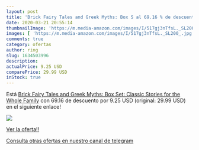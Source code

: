 ```yaml
---
layout: post
title: 'Brick Fairy Tales and Greek Myths: Box S al 69.16 % de descuento'
date: 2020-03-21 20:55:14
thumbnailImage: 'https://m.media-amazon.com/images/I/517gj3nTfsL._SL200_.jpg'
images: [ 'https://m.media-amazon.com/images/I/517gj3nTfsL._SL200_.jpg' ]
comments: true
category: ofertas
author: ring
slug: 1634503996
description:
actualPrice: 9.25 USD
comparePrice: 29.99 USD
inStock: true
---
```


Está [Brick Fairy Tales and Greek Myths: Box Set: Classic Stories for the Whole Family](https://www.amazon.com/dp/1634503996/?tag=redken08-20) con 69.16 de descuento por 9.25 USD (original: 29.99 USD) en el siguiente enlace!

[![](https://m.media-amazon.com/images/I/517gj3nTfsL._SL200_.jpg)](https://www.amazon.com/dp/1634503996/?tag=redken08-20)

[Ver la oferta!!](https://www.amazon.com/dp/1634503996/?tag=redken08-20)

[Consulta otras ofertas en nuestro canal de telegram](https://t.me/s/ofertas25)
